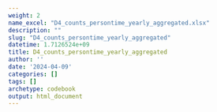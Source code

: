 ```yaml
---
weight: 2
name_excel: "D4_counts_persontime_yearly_aggregated.xlsx"
description: ""
slug: "D4_counts_persontime_yearly_aggregated"
datetime: 1.7126524e+09
title: D4_counts_persontime_yearly_aggregated
author: ''
date: '2024-04-09'
categories: []
tags: []
archetype: codebook
output: html_document
---
```


<div class="tabcontent"></div>
